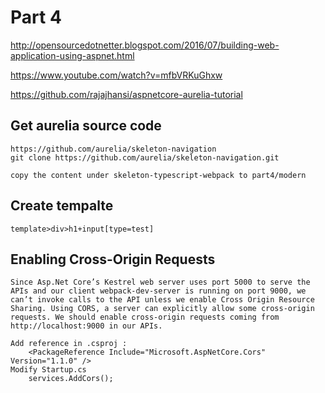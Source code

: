# Part 4 

http://opensourcedotnetter.blogspot.com/2016/07/building-web-application-using-aspnet.html

https://www.youtube.com/watch?v=mfbVRKuGhxw

https://github.com/rajajhansi/aspnetcore-aurelia-tutorial

## Get aurelia source code
    https://github.com/aurelia/skeleton-navigation
    git clone https://github.com/aurelia/skeleton-navigation.git

    copy the content under skeleton-typescript-webpack to part4/modern

## Create tempalte 
    template>div>h1+input[type=test]

## Enabling Cross-Origin Requests
    Since Asp.Net Core’s Kestrel web server uses port 5000 to serve the APIs and our client webpack-dev-server is running on port 9000, we can’t invoke calls to the API unless we enable Cross Origin Resource Sharing. Using CORS, a server can explicitly allow some cross-origin requests. We should enable cross-origin requests coming from http://localhost:9000 in our APIs. 
    
    Add reference in .csproj : 
        <PackageReference Include="Microsoft.AspNetCore.Cors" Version="1.1.0" />
    Modify Startup.cs
        services.AddCors();
    